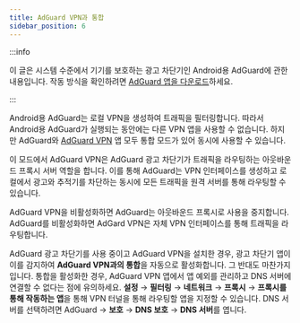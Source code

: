 ```yaml
---
title: AdGuard VPN과 통합
sidebar_position: 6
---
```


:::info

이 글은 시스템 수준에서 기기를 보호하는 광고 차단기인 Android용 AdGuard에 관한 내용입니다. 작동 방식을 확인하려면 [AdGuard 앱을 다운로드](https://agrd.io/download-kb-adblock)하세요.

:::

Android용 AdGuard는 로컬 VPN을 생성하여 트래픽을 필터링합니다. 따라서 Android용 AdGuard가 실행되는 동안에는 다른 VPN 앱을 사용할 수 없습니다. 하지만 AdGuard와 [AdGuard VPN](https://adguard-vpn.com/) 앱 모두 통합 모드가 있어 동시에 사용할 수 있습니다.

이 모드에서 AdGuard VPN은 AdGuard 광고 차단기가 트래픽을 라우팅하는 아웃바운드 프록시 서버 역할을 합니다. 이를 통해 AdGuard는 VPN 인터페이스를 생성하고 로컬에서 광고와 추적기를 차단하는 동시에 모든 트래픽을 원격 서버를 통해 라우팅할 수 있습니다.

AdGuard VPN을 비활성화하면 AdGuard는 아웃바운드 프록시로 사용을 중지합니다. AdGuard를 비활성화하면 AdGard VPN은 자체 VPN 인터페이스를 통해 트래픽을 라우팅합니다.

AdGuard 광고 차단기를 사용 중이고 AdGuard VPN을 설치한 경우, 광고 차단기 앱이 이를 감지하여 **AdGuard VPN과의 통합**을 자동으로 활성화합니다. 그 반대도 마찬가지입니다. 통합을 활성화한 경우, AdGuard VPN 앱에서 앱 예외를 관리하고 DNS 서버에 연결할 수 없다는 점에 유의하세요. **설정** → **필터링** → **네트워크** → **프록시** → **프록시를 통해 작동하는 앱**을 통해 VPN 터널을 통해 라우팅할 앱을 지정할 수 있습니다. DNS 서버를 선택하려면 AdGuard → **보호** → **DNS 보호** → **DNS 서버**를 엽니다.
